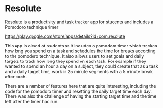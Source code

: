 # Resolute
Resolute is a productivity and task tracker app for students and includes a Pomodoro technique timer

https://play.google.com/store/apps/details?id=com.resolute

This app is aimed at students as it includes a pomodoro timer which trackes how long you spend on a task and schedules the time for breaks according to the pomodoro technique. It also allows users to set goals and daily targets to track how long they spend on each task. For example if they wanted to spend an hour a day on a subject, they could create that as a task and a daily target time, work in 25 minute segments with a 5 minute break after each.

There are a number of features here that are quite interesting, including the code for the pomodoro timer and resetting the daily target time each day. There was also the challenge of having the starting target time and the time left after the timer had run.

